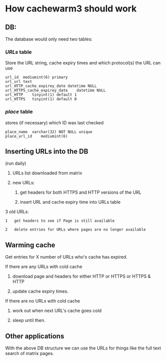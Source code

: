 How cachewarm3 should work
==========================

DB:
---

The database would only need two tables:

### *URLs* table

Store the URL string, cache expiry times and which protocol(s) the URL can use

	url_id	mediumint(6) primary
	url_url	text
	url_HTTP_cache_expirey_date	datetime NULL
	url_HTTPS_cache_expirey_date	datetime NULL
	url_HTTP	tinyint(1) default 1
	url_HTTPS	tinyint(1) default 0


### *place* table

stores (if necessary) which ID was last checked

	place_name	varchar(32) NOT NULL unique
	place_url_id	mediumint(6)



Inserting URLs into the DB
--------------------------

(run daily)

1.	URLs list downloaded from matrix

2.	new URLs:

	1.	get headers for both HTTPS and HTTP versions of the URL

	2.	insert URL and cache expiry time into URLs table

3	old URLs:

	1	get headers to see if Page is still available

	2	delete entries for URLs where pages are no longer available


Warming cache
-------------

Get entries for X number of URLs who's cache has expired.

If there are any URLs with cold cache

1.	download page and headers for either HTTP or HTTPS or HTTPS & HTTP

2.	update cache expiry times.

If there are no URLs with cold cache

1.	work out when next URL's cache goes cold

2.	sleep until then.


Other applications
------------------

With the above DB structure we can use the URLs for things like the full text search of matrix pages.
